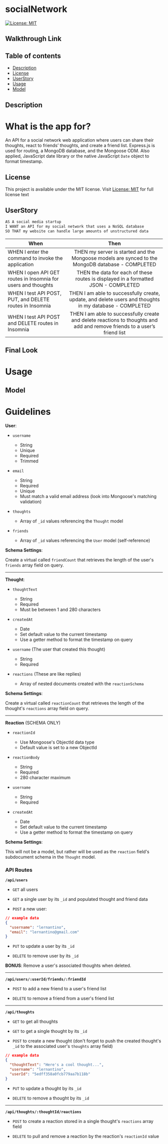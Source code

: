 # socialNetwork
[![License: MIT](https://img.shields.io/apm/l/vim-mode?color=orange&style=for-the-badge.svg)](https://opensource.org/licenses/MIT)

## Walkthrough Link


## Table of contents
- [Description](#description)
- [License](#license)
- [UserStory](#userstory)
- [Usage](#usage)
- [Model](#model)


## Description
# What is the app for?
An API for a social network web application where users can share their thoughts, react to friends’ thoughts, and create a friend list. Express.js is used for routing, a MongoDB database, and the Mongoose ODM. Also applied, JavaScript date library or the native JavaScript `Date` object to format timestamp.

## License
This project is available under the MIT license. Visit [License: MIT](https://opensource.org/licenses/MIT) for full license text


## UserStory
```md
AS A social media startup
I WANT an API for my social network that uses a NoSQL database
SO THAT my website can handle large amounts of unstructured data
```
| When | Then | 
| ------------- |:-------------:| 
| WHEN I enter the command to invoke the application | THEN my server is started and the Mongoose models are synced to the MongoDB database - COMPLETED  | 
| WHEN I open API GET routes in Insomnia for users and thoughts | THEN the data for each of these routes is displayed in a formatted JSON - COMPLETED  |
|WHEN I test API POST, PUT, and DELETE routes in Insomnia |THEN I am able to successfully create, update, and delete users and thoughts in my database - COMPLETED|
| WHEN I test API POST and DELETE routes in Insomnia |THEN I am able to successfully create and delete reactions to thoughts and add and remove friends to a user’s friend list |



## Final Look
# Usage


## Model
# Guidelines

**User**:

* `username`
  * String
  * Unique
  * Required
  * Trimmed

* `email`
  * String
  * Required
  * Unique
  * Must match a valid email address (look into Mongoose's matching validation)

* `thoughts`
  * Array of `_id` values referencing the `Thought` model

* `friends`
  * Array of `_id` values referencing the `User` model (self-reference)

**Schema Settings**:

Create a virtual called `friendCount` that retrieves the length of the user's `friends` array field on query.

---

**Thought**:

* `thoughtText`
  * String
  * Required
  * Must be between 1 and 280 characters

* `createdAt`
  * Date
  * Set default value to the current timestamp
  * Use a getter method to format the timestamp on query

* `username` (The user that created this thought)
  * String
  * Required

* `reactions` (These are like replies)
  * Array of nested documents created with the `reactionSchema`

**Schema Settings**:

Create a virtual called `reactionCount` that retrieves the length of the thought's `reactions` array field on query.

---

**Reaction** (SCHEMA ONLY)

* `reactionId`
  * Use Mongoose's ObjectId data type
  * Default value is set to a new ObjectId

* `reactionBody`
  * String
  * Required
  * 280 character maximum

* `username`
  * String
  * Required

* `createdAt`
  * Date
  * Set default value to the current timestamp
  * Use a getter method to format the timestamp on query

**Schema Settings**:

This will not be a model, but rather will be used as the `reaction` field's subdocument schema in the `Thought` model.

### API Routes

**`/api/users`**

* `GET` all users

* `GET` a single user by its `_id` and populated thought and friend data

* `POST` a new user:

```json
// example data
{
  "username": "lernantino",
  "email": "lernantino@gmail.com"
}
```

* `PUT` to update a user by its `_id`

* `DELETE` to remove user by its `_id`

**BONUS**: Remove a user's associated thoughts when deleted.

---

**`/api/users/:userId/friends/:friendId`**

* `POST` to add a new friend to a user's friend list

* `DELETE` to remove a friend from a user's friend list

---

**`/api/thoughts`**

* `GET` to get all thoughts

* `GET` to get a single thought by its `_id`

* `POST` to create a new thought (don't forget to push the created thought's `_id` to the associated user's `thoughts` array field)

```json
// example data
{
  "thoughtText": "Here's a cool thought...",
  "username": "lernantino",
  "userId": "5edff358a0fcb779aa7b118b"
}
```

* `PUT` to update a thought by its `_id`

* `DELETE` to remove a thought by its `_id`

---

**`/api/thoughts/:thoughtId/reactions`**

* `POST` to create a reaction stored in a single thought's `reactions` array field

* `DELETE` to pull and remove a reaction by the reaction's `reactionId` value